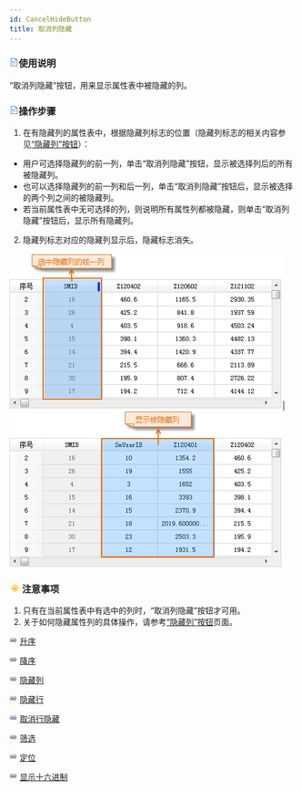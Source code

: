 ```yaml
---
id: CancelHideButton
title: 取消列隐藏
---
```

### ![](../../img/read.gif)使用说明

“取消列隐藏”按钮，用来显示属性表中被隐藏的列。

### ![](../../img/read.gif)操作步骤

  1. 在有隐藏列的属性表中，根据隐藏列标志的位置（隐藏列标志的相关内容参见[“隐藏列”按钮](HideButton.htm)）：
  * 用户可选择隐藏列的前一列，单击“取消列隐藏”按钮，显示被选择列后的所有被隐藏列。
  * 也可以选择隐藏列的前一列和后一列，单击“取消列隐藏”按钮后，显示被选择的两个列之间的被隐藏列。
  * 若当前属性表中无可选择的列，则说明所有属性列都被隐藏，则单击“取消列隐藏”按钮后，显示所有隐藏列。
  2. 隐藏列标志对应的隐藏列显示后，隐藏标志消失。  
  
![](img/cancleHide1.png)| ![](img/cancleHide2.png)  

### ![](../../img/note.png)注意事项

  1. 只有在当前属性表中有选中的列时，“取消列隐藏”按钮才可用。
  2. 关于如何隐藏属性列的具体操作，请参考[“隐藏列”按钮](HideButton.htm)页面。

![](../../img/smalltitle.png) [升序](SortOrderAscendingButton.htm)

![](../../img/smalltitle.png) [降序](SortOrderDescendingButton.htm)

![](../../img/smalltitle.png) [隐藏列](HideButton.htm)

![](../../img/smalltitle.png) [隐藏行](HiddenRows.htm)

![](../../img/smalltitle.png) [取消行隐藏](CancelHideRows.htm)

![](../../img/smalltitle.png) [筛选](FilterButton.htm)

![](../../img/smalltitle.png) [定位](GoToButton.htm)

![](../../img/smalltitle.png) [显示十六进制](DisplayHexadecimal.htm)



